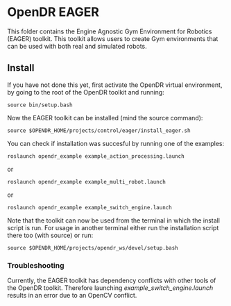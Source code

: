 # OpenDR EAGER

This folder contains the Engine Agnostic Gym Environment for Robotics (EAGER) toolkit. 
This toolkit allows users to create Gym environments that can be used with both real and simulated robots.

## Install

If you have not done this yet, first activate the OpenDR virtual environment, by going to the root of the OpenDR toolkit and running:
```
source bin/setup.bash
```
Now the EAGER toolkit can be installed (mind the source command):
```
source $OPENDR_HOME/projects/control/eager/install_eager.sh
```
You can check if installation was succesful by running one of the examples:
```
roslaunch opendr_example example_action_processing.launch
```
or
```
roslaunch opendr_example example_multi_robot.launch
```
or
```
roslaunch opendr_example example_switch_engine.launch
```
Note that the toolkit can now be used from the terminal in which the install script is run.
For usage in another terminal either run the installation script there too (with source) or run:
```
source $OPENDR_HOME/projects/opendr_ws/devel/setup.bash
```

### Troubleshooting

Currently, the EAGER toolkit has dependency conflicts with other tools of the OpenDR toolkit.
Therefore launching *example_switch_engine.launch* results in an error due to an OpenCV conflict.
